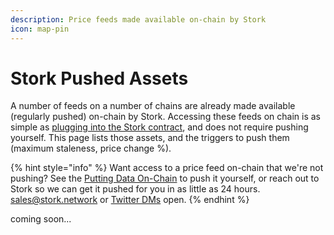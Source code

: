 ```yaml
---
description: Price feeds made available on-chain by Stork
icon: map-pin
---
```


# Stork Pushed Assets

A number of feeds on a number of chains are already made available (regularly pushed) on-chain by Stork. Accessing these feeds on chain is as simple as [plugging into the Stork contract](../getting-started/accessing-data-on-chain.md), and does not require pushing yourself. This page lists those assets, and the triggers to push them (maximum staleness, price change %).

{% hint style="info" %}
Want access to a price feed on-chain that we're not pushing? See the [Putting Data On-Chain](../getting-started/putting-data-on-chain.md) to push it yourself, or reach out to Stork so we can get it pushed for you in as little as 24 hours. [sales@stork.network](mailto:sales@stork.network) or [Twitter DMs](https://x.com/storkoracle) open.
{% endhint %}

coming soon...
